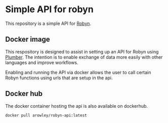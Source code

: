 # Simple API for robyn
This repository is a simple API for [Robyn](https://github.com/facebookexperimental/Robyn/).

## Docker image
This respository is designed to assist in setting up an API for Robyn using [Plumber](https://www.rplumber.io/). The intention is to enable exchange of data more easily with other languages and improve workflows.

Enabling and running the API via docker allows the user to call certain Robyn functions using urls that are setup in the api. 

## Docker hub
The docker container hosting the api is also available on dockerhub.

```
docker pull arowley/robyn-api:latest
```
